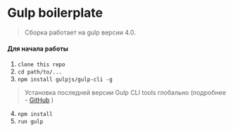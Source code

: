 # Gulp boilerplate

> Сборка работает на gulp версии 4.0. 

#### Для начала работы

1. ```clone this repo```
2. ```cd path/to/...```
3. ```npm install gulpjs/gulp-cli -g```  
> Установка последней версии Gulp CLI tools глобально (подробнее - [GitHub](https://github.com/gulpjs/gulp/blob/4.0/docs/getting-started.md) )

4. ```npm install```
6. ```run gulp``` 

